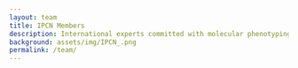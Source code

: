 ```yaml
---
layout: team
title: IPCN Members
description: International experts committed with molecular phenotyping
background: assets/img/IPCN_.png
permalink: /team/
---
```

